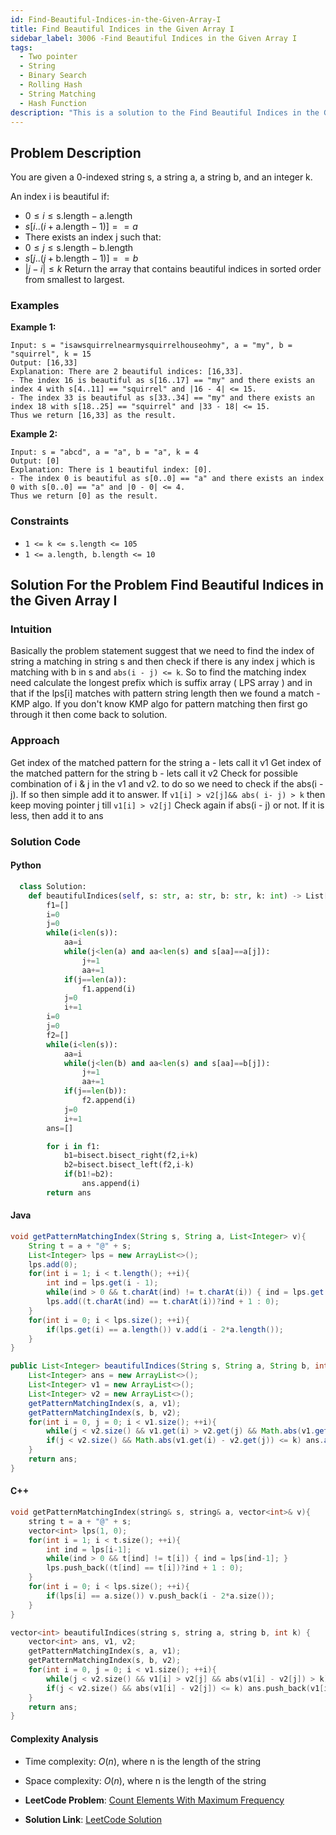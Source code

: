 ```yaml
---
id: Find-Beautiful-Indices-in-the-Given-Array-I
title: Find Beautiful Indices in the Given Array I
sidebar_label: 3006 -Find Beautiful Indices in the Given Array I
tags:
  - Two pointer
  - String
  - Binary Search
  - Rolling Hash
  - String Matching
  - Hash Function
description: "This is a solution to the Find Beautiful Indices in the Given Array I problem on LeetCode."
---
```


## Problem Description

You are given a 0-indexed string s, a string a, a string b, and an integer k.

An index i is beautiful if:

- $0 \leq i \leq \text{s.length} - \text{a.length}$
- $s[i..(i + \text{a.length} - 1)] == a$
- There exists an index j such that:
- $0 \leq j \leq \text{s.length} - \text{b.length}$
- $s[j..(j + \text{b.length} - 1)] == b$
- $|j - i| \leq k$
  Return the array that contains beautiful indices in sorted order from smallest to largest.

### Examples

**Example 1:**

```
Input: s = "isawsquirrelnearmysquirrelhouseohmy", a = "my", b = "squirrel", k = 15
Output: [16,33]
Explanation: There are 2 beautiful indices: [16,33].
- The index 16 is beautiful as s[16..17] == "my" and there exists an index 4 with s[4..11] == "squirrel" and |16 - 4| <= 15.
- The index 33 is beautiful as s[33..34] == "my" and there exists an index 18 with s[18..25] == "squirrel" and |33 - 18| <= 15.
Thus we return [16,33] as the result.

```

**Example 2:**

```
Input: s = "abcd", a = "a", b = "a", k = 4
Output: [0]
Explanation: There is 1 beautiful index: [0].
- The index 0 is beautiful as s[0..0] == "a" and there exists an index 0 with s[0..0] == "a" and |0 - 0| <= 4.
Thus we return [0] as the result.

```

### Constraints

- `1 <= k <= s.length <= 105`
- `1 <= a.length, b.length <= 10`

## Solution For the Problem Find Beautiful Indices in the Given Array I

### Intuition

Basically the problem statement suggest that we need to find the index of string a matching in string s and then check if there is any index j which is matching with b in s and `abs(i - j) <= k`.
So to find the matching index need calculate the longest prefix which is suffix array ( LPS array ) and in that if the lps[i] matches with pattern string length then we found a match - KMP algo.
If you don't know KMP algo for pattern matching then first go through it then come back to solution.

### Approach

Get index of the matched pattern for the string a - lets call it v1
Get index of the matched pattern for the string b - lets call it v2
Check for possible combination of i & j in the v1 and v2.
to do so we need to check if the abs(i - j). If so then simple add it to answer.
If `v1[i] > v2[j]&& abs( i- j) > k` then keep moving pointer j till `v1[i] > v2[j]`
Check again if abs(i - j) or not. If it is less, then add it to ans

### Solution Code

#### Python

```py
  class Solution:
    def beautifulIndices(self, s: str, a: str, b: str, k: int) -> List[int]:
        f1=[]
        i=0
        j=0
        while(i<len(s)):
            aa=i
            while(j<len(a) and aa<len(s) and s[aa]==a[j]):
                j+=1
                aa+=1
            if(j==len(a)):
                f1.append(i)
            j=0
            i+=1
        i=0
        j=0
        f2=[]
        while(i<len(s)):
            aa=i
            while(j<len(b) and aa<len(s) and s[aa]==b[j]):
                j+=1
                aa+=1
            if(j==len(b)):
                f2.append(i)
            j=0
            i+=1
        ans=[]

        for i in f1:
            b1=bisect.bisect_right(f2,i+k)
            b2=bisect.bisect_left(f2,i-k)
            if(b1!=b2):
                ans.append(i)
        return ans


```

#### Java

```java
void getPatternMatchingIndex(String s, String a, List<Integer> v){
    String t = a + "@" + s;
    List<Integer> lps = new ArrayList<>();
    lps.add(0);
    for(int i = 1; i < t.length(); ++i){
        int ind = lps.get(i - 1);
        while(ind > 0 && t.charAt(ind) != t.charAt(i)) { ind = lps.get(ind - 1); }
        lps.add((t.charAt(ind) == t.charAt(i))?ind + 1 : 0);
    }
    for(int i = 0; i < lps.size(); ++i){
        if(lps.get(i) == a.length()) v.add(i - 2*a.length());
    }
}

public List<Integer> beautifulIndices(String s, String a, String b, int k) {
    List<Integer> ans = new ArrayList<>();
    List<Integer> v1 = new ArrayList<>();
    List<Integer> v2 = new ArrayList<>();
    getPatternMatchingIndex(s, a, v1);
    getPatternMatchingIndex(s, b, v2);
    for(int i = 0, j = 0; i < v1.size(); ++i){
        while(j < v2.size() && v1.get(i) > v2.get(j) && Math.abs(v1.get(i) - v2.get(j)) > k) j++;
        if(j < v2.size() && Math.abs(v1.get(i) - v2.get(j)) <= k) ans.add(v1.get(i));
    }
    return ans;
}

```

#### C++

```cpp
void getPatternMatchingIndex(string& s, string& a, vector<int>& v){
    string t = a + "@" + s;
    vector<int> lps(1, 0);
    for(int i = 1; i < t.size(); ++i){
        int ind = lps[i-1];
        while(ind > 0 && t[ind] != t[i]) { ind = lps[ind-1]; }
        lps.push_back((t[ind] == t[i])?ind + 1 : 0);
    }
    for(int i = 0; i < lps.size(); ++i){
        if(lps[i] == a.size()) v.push_back(i - 2*a.size());
    }
}

vector<int> beautifulIndices(string s, string a, string b, int k) {
    vector<int> ans, v1, v2;
    getPatternMatchingIndex(s, a, v1);
    getPatternMatchingIndex(s, b, v2);
    for(int i = 0, j = 0; i < v1.size(); ++i){
        while(j < v2.size() && v1[i] > v2[j] && abs(v1[i] - v2[j]) > k) j++;
        if(j < v2.size() && abs(v1[i] - v2[j]) <= k) ans.push_back(v1[i]);
    }
    return ans;
}
```

#### Complexity Analysis

- Time complexity: $O(n)$, where n is the length of the string
- Space complexity: $O(n)$, where n is the length of the string

- **LeetCode Problem**: [ Count Elements With Maximum Frequency](https://leetcode.com/problems/find-beautiful-indices-in-the-given-array-i/description/)

- **Solution Link**: [LeetCode Solution](https://leetcode.com/problems/find-beautiful-indices-in-the-given-array-i/solutions/4561773/c-java-kmp-string-pattern-matching-algo-very-simple)
